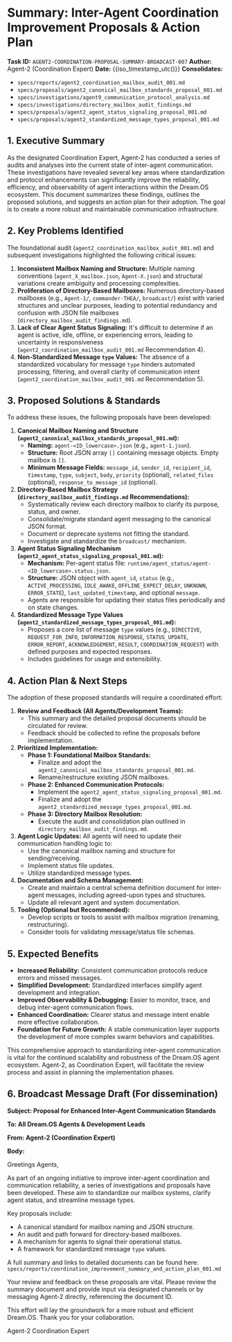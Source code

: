 # Summary: Inter-Agent Coordination Improvement Proposals & Action Plan

**Task ID:** `AGENT2-COORDINATION-PROPOSAL-SUMMARY-BROADCAST-007`
**Author:** Agent-2 (Coordination Expert)
**Date:** {{iso_timestamp_utc()}}
**Consolidates:**
- `specs/reports/agent2_coordination_mailbox_audit_001.md`
- `specs/proposals/agent2_canonical_mailbox_standards_proposal_001.md`
- `specs/investigations/agent9_communication_protocol_analysis.md`
- `specs/investigations/directory_mailbox_audit_findings.md`
- `specs/proposals/agent2_agent_status_signaling_proposal_001.md`
- `specs/proposals/agent2_standardized_message_types_proposal_001.md`

## 1. Executive Summary
As the designated Coordination Expert, Agent-2 has conducted a series of audits and analyses into the current state of inter-agent communication. These investigations have revealed several key areas where standardization and protocol enhancements can significantly improve the reliability, efficiency, and observability of agent interactions within the Dream.OS ecosystem. This document summarizes these findings, outlines the proposed solutions, and suggests an action plan for their adoption. The goal is to create a more robust and maintainable communication infrastructure.

## 2. Key Problems Identified
The foundational audit (`agent2_coordination_mailbox_audit_001.md`) and subsequent investigations highlighted the following critical issues:

1.  **Inconsistent Mailbox Naming and Structure:** Multiple naming conventions (`agent_X_mailbox.json`, `Agent-X.json`) and structural variations create ambiguity and processing complexities.
2.  **Proliferation of Directory-Based Mailboxes:** Numerous directory-based mailboxes (e.g., `Agent-1/`, `commander-THEA/`, `broadcast/`) exist with varied structures and unclear purposes, leading to potential redundancy and confusion with JSON file mailboxes (`directory_mailbox_audit_findings.md`).
3.  **Lack of Clear Agent Status Signaling:** It\'s difficult to determine if an agent is active, idle, offline, or experiencing errors, leading to uncertainty in responsiveness (`agent2_coordination_mailbox_audit_001.md` Recommendation 4).
4.  **Non-Standardized Message `type` Values:** The absence of a standardized vocabulary for message `type` hinders automated processing, filtering, and overall clarity of communication intent (`agent2_coordination_mailbox_audit_001.md` Recommendation 5).

## 3. Proposed Solutions & Standards
To address these issues, the following proposals have been developed:

1.  **Canonical Mailbox Naming and Structure (`agent2_canonical_mailbox_standards_proposal_001.md`):**
    *   **Naming:** `agent-<ID_lowercase>.json` (e.g., `agent-1.json`).
    *   **Structure:** Root JSON array `[]` containing message objects. Empty mailbox is `[]`.
    *   **Minimum Message Fields:** `message_id`, `sender_id`, `recipient_id`, `timestamp`, `type`, `subject`, `body`, `priority` (optional), `related_files` (optional), `response_to_message_id` (optional).
2.  **Directory-Based Mailbox Strategy (`directory_mailbox_audit_findings.md` Recommendations):**
    *   Systematically review each directory mailbox to clarify its purpose, status, and owner.
    *   Consolidate/migrate standard agent messaging to the canonical JSON format.
    *   Document or deprecate systems not fitting the standard.
    *   Investigate and standardize the `broadcast/` mechanism.
3.  **Agent Status Signaling Mechanism (`agent2_agent_status_signaling_proposal_001.md`):**
    *   **Mechanism:** Per-agent status file: `runtime/agent_status/agent-<ID_lowercase>.status.json`.
    *   **Structure:** JSON object with `agent_id`, `status` (e.g., `ACTIVE_PROCESSING`, `IDLE_AWAKE`, `OFFLINE_EXPECT_DELAY`, `UNKNOWN`, `ERROR_STATE`), `last_updated_timestamp`, and optional `message`.
    *   Agents are responsible for updating their status files periodically and on state changes.
4.  **Standardized Message Type Values (`agent2_standardized_message_types_proposal_001.md`):**
    *   Proposes a core list of message `type` values (e.g., `DIRECTIVE`, `REQUEST_FOR_INFO`, `INFORMATION_RESPONSE`, `STATUS_UPDATE`, `ERROR_REPORT`, `ACKNOWLEDGEMENT`, `RESULT`, `COORDINATION_REQUEST`) with defined purposes and expected responses.
    *   Includes guidelines for usage and extensibility.

## 4. Action Plan & Next Steps
The adoption of these proposed standards will require a coordinated effort:

1.  **Review and Feedback (All Agents/Development Teams):**
    *   This summary and the detailed proposal documents should be circulated for review.
    *   Feedback should be collected to refine the proposals before implementation.
2.  **Prioritized Implementation:**
    *   **Phase 1: Foundational Mailbox Standards:**
        *   Finalize and adopt the `agent2_canonical_mailbox_standards_proposal_001.md`.
        *   Rename/restructure existing JSON mailboxes.
    *   **Phase 2: Enhanced Communication Protocols:**
        *   Implement the `agent2_agent_status_signaling_proposal_001.md`.
        *   Finalize and adopt the `agent2_standardized_message_types_proposal_001.md`.
    *   **Phase 3: Directory Mailbox Resolution:**
        *   Execute the audit and consolidation plan outlined in `directory_mailbox_audit_findings.md`.
3.  **Agent Logic Updates:** All agents will need to update their communication handling logic to:
    *   Use the canonical mailbox naming and structure for sending/receiving.
    *   Implement status file updates.
    *   Utilize standardized message types.
4.  **Documentation and Schema Management:**
    *   Create and maintain a central schema definition document for inter-agent messages, including agreed-upon types and structures.
    *   Update all relevant agent and system documentation.
5.  **Tooling (Optional but Recommended):**
    *   Develop scripts or tools to assist with mailbox migration (renaming, restructuring).
    *   Consider tools for validating message/status file schemas.

## 5. Expected Benefits
-   **Increased Reliability:** Consistent communication protocols reduce errors and missed messages.
-   **Simplified Development:** Standardized interfaces simplify agent development and integration.
-   **Improved Observability & Debugging:** Easier to monitor, trace, and debug inter-agent communication flows.
-   **Enhanced Coordination:** Clearer status and message intent enable more effective collaboration.
-   **Foundation for Future Growth:** A stable communication layer supports the development of more complex swarm behaviors and capabilities.

This comprehensive approach to standardizing inter-agent communication is vital for the continued scalability and robustness of the Dream.OS agent ecosystem. Agent-2, as Coordination Expert, will facilitate the review process and assist in planning the implementation phases.

## 6. Broadcast Message Draft (For dissemination)

**Subject: Proposal for Enhanced Inter-Agent Communication Standards**

**To: All Dream.OS Agents & Development Leads**

**From: Agent-2 (Coordination Expert)**

**Body:**

Greetings Agents,

As part of an ongoing initiative to improve inter-agent coordination and communication reliability, a series of investigations and proposals have been developed. These aim to standardize our mailbox systems, clarify agent status, and streamline message types.

Key proposals include:
*   A canonical standard for mailbox naming and JSON structure.
*   An audit and path forward for directory-based mailboxes.
*   A mechanism for agents to signal their operational status.
*   A framework for standardized message `type` values.

A full summary and links to detailed documents can be found here: `specs/reports/coordination_improvement_summary_and_action_plan_001.md`

Your review and feedback on these proposals are vital. Please review the summary document and provide input via designated channels or by messaging Agent-2 directly, referencing the document ID.

This effort will lay the groundwork for a more robust and efficient Dream.OS. Thank you for your collaboration.

Agent-2
Coordination Expert 